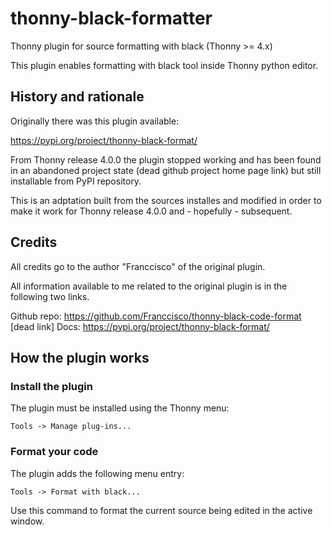 # thonny-black-formatter
Thonny plugin for source formatting with black (Thonny >= 4.x)

This plugin enables formatting with black tool inside Thonny python editor.
## History and rationale

Originally there was this plugin available:

https://pypi.org/project/thonny-black-format/

From Thonny release 4.0.0 the plugin stopped working and has been found in an abandoned project state (dead github project home page link) but still installable from PyPI repository.

This is an adptation built from the sources installes and modified in order to make it work for Thonny release 4.0.0 and - hopefully - subsequent.

## Credits

All credits go to the author "Franccisco" of the original plugin.

All information available to me related to the original plugin is in the following two links.

Github repo: https://github.com/Franccisco/thonny-black-code-format [dead link]
Docs: https://pypi.org/project/thonny-black-format/

## How the plugin works

### Install the plugin

The plugin must be installed using the Thonny menu:

```Tools -> Manage plug-ins... ```
 
### Format your code

The plugin adds the following menu entry:

```Tools -> Format with black... ```

Use this command to format the current source being edited in the active window.




